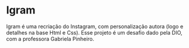 # Igram
Igram é uma recriação do Instagram, com personalização autora (logo e detalhes na base Html e Css). Esse projeto é um desafio dado pela DIO, com a professora Gabriela Pinheiro.
